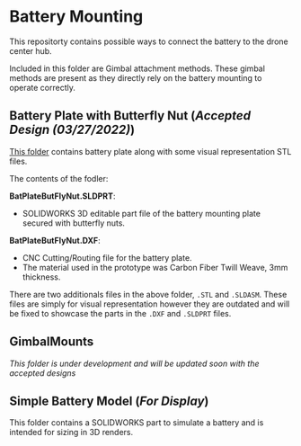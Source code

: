 # Battery Mounting
This repositorty contains possible ways to connect the battery to the drone center hub.

Included in this folder are Gimbal attachment methods. These gimbal methods are present as they directly rely on the battery mounting to operate correctly.

## Battery Plate with Butterfly Nut (*Accepted Design (03/27/2022)*)
[This folder](https://github.com/MBorrageiro/cad-drawings/tree/main/BatteryMounting/BatPlateButFlyNut) contains battery plate along with some visual representation STL files.

The contents of the fodler:

**BatPlateButFlyNut.SLDPRT**:
- SOLIDWORKS  3D editable part file of the battery mounting plate secured with butterfly nuts.

**BatPlateButFlyNut.DXF**:
- CNC Cutting/Routing file for the battery plate.
- The material used in the prototype was Carbon Fiber Twill Weave, 3mm thickness.

There are two additionals files in the above folder, `.STL` and `.SLDASM`. These files are simply for visual representation however they are outdated and will be fixed to showcase the parts in the `.DXF` and `.SLDPRT` files.

## GimbalMounts
*This folder is under development and will be updated soon with the accepted designs*

## Simple Battery Model (*For Display*)
This folder contains a SOLIDWORKS part to simulate a battery and is intended for sizing in 3D renders.
